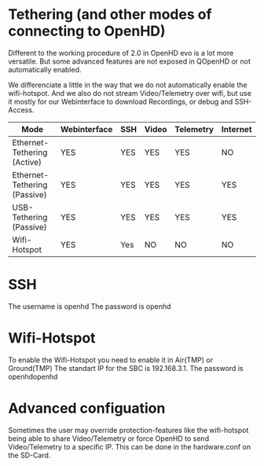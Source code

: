 # Tethering (and other modes of connecting to OpenHD)

Different to the working procedure of 2.0 in OpenHD evo is a lot more versatile. But some advanced features are not exposed in QOpenHD or not automatically enabled.

We differenciate a little in the way that we do not automatically enable the wifi-hotspot. And we also do not stream Video/Telemetry over wifi, but use it mostly for our Webinterface to download Recordings, or debug and SSH-Access.

| Mode                           |  Webinterface  | SSH | Video | Telemetry | Internet |
| ------------------------------ | ---------------| --- | ----- | --------- | -------- |
| Ethernet-Tethering (Active)    |       YES      | YES |  YES  |    YES    |    NO    |
| Ethernet-Tethering (Passive)   |       YES      | YES |  YES  |    YES    |    YES   |
| USB-Tethering (Passive)        |       YES      | YES |  YES  |    YES    |    YES   |
| Wifi-Hotspot                   |       YES      | Yes |  NO   |    NO     |    NO    |

# SSH

The username is openhd
The password is openhd


# Wifi-Hotspot

To enable the Wifi-Hotspot you need to enable it in Air(TMP) or Ground(TMP) 
The standart IP for the SBC is 192.168.3.1.
The password is openhdopenhd

# Advanced configuation

Sometimes the user may override protection-features like the wifi-hotspot being able to share Video/Telemetry or force OpenHD to send Video/Telemetry to a specific IP. This can be done in the hardware.conf on the SD-Card.